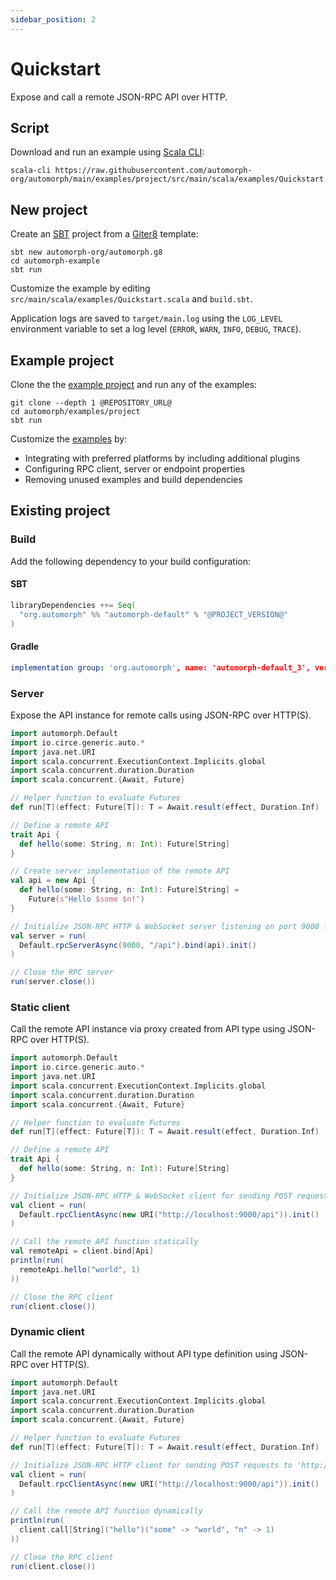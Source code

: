 ```yaml
---
sidebar_position: 2
---
```


# Quickstart

Expose and call a remote JSON-RPC API over HTTP.


## Script

Download and run an example using [Scala CLI](https://scala-cli.virtuslab.org):

```shell
scala-cli https://raw.githubusercontent.com/automorph-org/automorph/main/examples/project/src/main/scala/examples/Quickstart.scala
```


## New project

Create an [SBT](https://www.scala-sbt.org/) project from a [Giter8](http://www.foundweekends.org/giter8/) template:

```shell
sbt new automorph-org/automorph.g8
cd automorph-example
sbt run
```

Customize the example by editing `src/main/scala/examples/Quickstart.scala` and `build.sbt`.

Application logs are saved to `target/main.log` using the `LOG_LEVEL` environment variable to set a log level (`ERROR`, `WARN`, `INFO`, `DEBUG`, `TRACE`).


## Example project

Clone the the [example project](@REPOSITORY_URL@/tree/main/examples/project) and run any of the examples:

```shell
git clone --depth 1 @REPOSITORY_URL@
cd automorph/examples/project
sbt run
```

Customize the [examples](@REPOSITORY_URL@/blob/main/examples/project/src/main/scala/examples) by:
- Integrating with preferred platforms by including additional plugins
- Configuring RPC client, server or endpoint properties
- Removing unused examples and build dependencies


## Existing project

### Build

Add the following dependency to your build configuration:

#### SBT

```scala
libraryDependencies ++= Seq(
  "org.automorph" %% "automorph-default" % "@PROJECT_VERSION@"
)
```

#### Gradle

```yaml
implementation group: 'org.automorph', name: 'automorph-default_3', version: '@PROJECT_VERSION@'
```

### Server

Expose the API instance for remote calls using JSON-RPC over HTTP(S).

```scala
import automorph.Default
import io.circe.generic.auto.*
import java.net.URI
import scala.concurrent.ExecutionContext.Implicits.global
import scala.concurrent.duration.Duration
import scala.concurrent.{Await, Future}

// Helper function to evaluate Futures
def run[T](effect: Future[T]): T = Await.result(effect, Duration.Inf)

// Define a remote API
trait Api {
  def hello(some: String, n: Int): Future[String]
}

// Create server implementation of the remote API
val api = new Api {
  def hello(some: String, n: Int): Future[String] =
    Future(s"Hello $some $n!")
}

// Initialize JSON-RPC HTTP & WebSocket server listening on port 9000 for requests to '/api'
val server = run(
  Default.rpcServerAsync(9000, "/api").bind(api).init()
)

// Close the RPC server
run(server.close())
```

### Static client

Call the remote API instance via proxy created from API type using JSON-RPC over HTTP(S).

```scala
import automorph.Default
import io.circe.generic.auto.*
import java.net.URI
import scala.concurrent.ExecutionContext.Implicits.global
import scala.concurrent.duration.Duration
import scala.concurrent.{Await, Future}

// Helper function to evaluate Futures
def run[T](effect: Future[T]): T = Await.result(effect, Duration.Inf)

// Define a remote API
trait Api {
  def hello(some: String, n: Int): Future[String]
}

// Initialize JSON-RPC HTTP & WebSocket client for sending POST requests to 'http://localhost:9000/api'
val client = run(
  Default.rpcClientAsync(new URI("http://localhost:9000/api")).init()
)

// Call the remote API function statically
val remoteApi = client.bind[Api]
println(run(
  remoteApi.hello("world", 1)
))

// Close the RPC client
run(client.close())
```

### Dynamic client

Call the remote API dynamically without API type definition using JSON-RPC over HTTP(S).

```scala
import automorph.Default
import java.net.URI
import scala.concurrent.ExecutionContext.Implicits.global
import scala.concurrent.duration.Duration
import scala.concurrent.{Await, Future}

// Helper function to evaluate Futures
def run[T](effect: Future[T]): T = Await.result(effect, Duration.Inf)

// Initialize JSON-RPC HTTP client for sending POST requests to 'http://localhost:9000/api'
val client = run(
  Default.rpcClientAsync(new URI("http://localhost:9000/api")).init()
)

// Call the remote API function dynamically
println(run(
  client.call[String]("hello")("some" -> "world", "n" -> 1)
))

// Close the RPC client
run(client.close())
```

